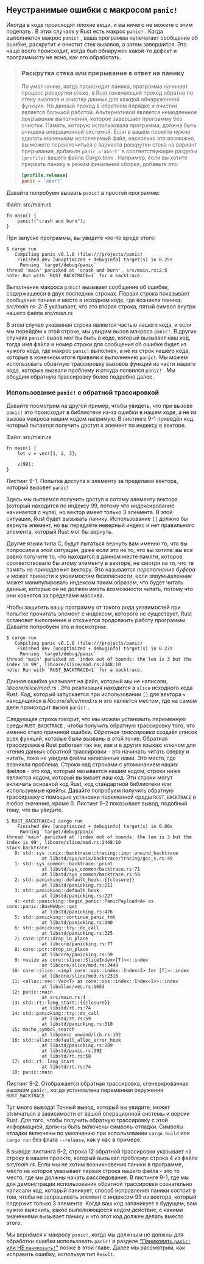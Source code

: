 ## Неустранимые ошибки с макросом `panic!`

Иногда в коде происходят плохие вещи, и вы ничего не можете с этим поделать . В этих случаях у Rust есть макрос `panic!` . Когда выполняется макрос `panic!` , ваша программа напечатает сообщение об ошибке, раскрутит и очистит стек вызовов, а затем завершится. Это чаще всего происходит, когда был обнаружен какой-то дефект и программисту не ясно, как его обработать.

> ### Раскрутка стека или прерывание в ответ на панику
> По умолчанию, когда происходит паника, программа начинает процесс *раскрутки стека*, в Rust означающий проход обратно по стеку вызовов и очистку данных для каждой обнаруженной функции. Но данный проход в обратном порядке и очистки является большой работой. Альтернативой является немедленное *прерывание* выполнения, которое завершает программу без очистки. Память, которую использовала программа, должна быть очищена операционной системой. Если в вашем проекте нужно сделать маленьким исполняемый файл, насколько это возможно, вы можете переключиться с варианта раскрутки стека на вариант прерывания, добавьте `panic ='abort'` в соответствующие разделы `[profile]` вашего файла *Cargo.toml* . Например, если вы хотите прервать панику в режим финальной сборки, добавьте это:
> ```toml
> [profile.release]
> panic = 'abort'
> ```

Давайте попробуем вызвать `panic!` в простой программе:

<span class="filename">Файл: src/main.rs</span>

```rust,should_panic,panics
fn main() {
    panic!("crash and burn");
}
```

При запуске программы, вы увидите что-то вроде этого:

```text
$ cargo run
   Compiling panic v0.1.0 (file:///projects/panic)
    Finished dev [unoptimized + debuginfo] target(s) in 0.25s
     Running `target/debug/panic`
thread 'main' panicked at 'crash and burn', src/main.rs:2:5
note: Run with `RUST_BACKTRACE=1` for a backtrace.
```

Выполнение макроса `panic!` вызывает сообщение об ошибке, содержащееся в двух последних строках. Первая строка показывает сообщение паники и место в исходном коде, где возникла паника: *src/main.rs: 2: 5* указывает, что это вторая строка, пятый символ внутри нашего файла *src/main.rs*

В этом случае указанная строка является частью нашего кода, и если мы перейдём к этой строке, мы увидим  вызов макроса `panic!`. В других случаях `panic!` вызов мог бы быть в коде, который вызывает наш код, тогда имя файла и номер строки для сообщения об ошибке будет из чужого кода, где макрос `panic!` выполнен, а не из строк нашего кода, которые в конечном итоге привели к выполнению `panic!`. Мы можем использовать обратную трассировку вызовов функций из части нашего кода, которые вызвали проблему и откуда появился `panic!` . Мы обсудим обратную трассировку более подробно далее.

### Использование `panic!` с обратной трассировкой

Давайте посмотрим на другой пример, чтобы увидеть, что при вызове `panic!` это происходит в библиотеке из-за ошибки в нашем коде, а не из вызова макроса нашим кодом напрямую. В листинге 9-1 приведён код, который пытается получить доступ к элемент по индексу в векторе.

<span class="filename">Файл: src/main.rs</span>

```rust,should_panic,panics
fn main() {
    let v = vec![1, 2, 3];

    v[99];
}
```

<span class="caption">Листинг 9-1. Попытка доступа к элементу за пределами вектора, который вызовет <code>panic!</code></span>

Здесь мы пытаемся получить доступ к сотому элементу вектора (который находится по индексу 99, потому что индексирование начинается с нуля), но вектор имеет только 3 элемента. В этой ситуации, Rust будет вызывать панику. Использование `[]` должно бы вернуть элемент, но вы передаёте неверный индекс и нет правильного элемента, который Rust мог бы вернуть.

Другие языки типа C, будут пытаться вернуть вам именно то, что вы попросили в этой ситуация, даже если это не то, что вы хотите: вы все равно получите то, что находится в данном месте памяти, которое соответствовало бы этому элементу в векторе, не смотря на то, что тв память не принадлежит вектору. Это называется *переполнение буфера* и может привести к уязвимостям безопасности, если злоумышленник может манипулировать индексом таким образом, что будет читать данные, которые он не должен иметь возможности читать, потому что они хранятся за пределами массива.

Чтобы защитить вашу программу от такого рода уязвимостей при попытке прочитать элемент с индексом, которого не существует, Rust остановит выполнение и откажется продолжить работу программы. Давайте попробуем это и посмотрим:

```text
$ cargo run
   Compiling panic v0.1.0 (file:///projects/panic)
    Finished dev [unoptimized + debuginfo] target(s) in 0.27s
     Running `target/debug/panic`
thread 'main' panicked at 'index out of bounds: the len is 3 but the index is 99', libcore/slice/mod.rs:2448:10
note: Run with `RUST_BACKTRACE=1` for a backtrace.
```

Данная ошибка указывает на файл, который мы не написали, *libcore/slice/mod.rs* . Это реализация находится в `slice` исходного кода Rust. Код, который запускается при использовании `[]` для вектора `v` находящийся в *libcore/slice/mod.rs* и это является местом, где на самом деле происходит вызов `panic!` .

Следующая строка говорит, что мы можем установить переменную среды `RUST_BACKTRACE` , чтобы получить обратную трассировку того, что именно стало причиной ошибки. *Обратная трассировка* создаёт список всех функций, которые были вызваны в этой точке. Обратная трассировка в Rust работает так же, как и в других языках: ключом для чтения данных обратной трассировки - это начинать читать сверху и читать, пока не увидим файлы написанные нами. Это место, где возникла проблема. Строки над строками с упоминанием наших файлов - это код, который называется нашим кодом; строки ниже являются кодом, который вызывает наш код. Эти строки могут включать основной код Rust, код стандартной библиотеки или используемые крейты. Давайте попробуем получить обратную трассировку с помощью установки переменной среды `RUST_BACKTRACE` в любое значение, кроме 0. Листинг 9-2 показывает вывод, подобный тому, что вы увидите.

```text
$ RUST_BACKTRACE=1 cargo run
    Finished dev [unoptimized + debuginfo] target(s) in 0.00s
     Running `target/debug/panic`
thread 'main' panicked at 'index out of bounds: the len is 3 but the index is 99', libcore/slice/mod.rs:2448:10
stack backtrace:
   0: std::sys::unix::backtrace::tracing::imp::unwind_backtrace
             at libstd/sys/unix/backtrace/tracing/gcc_s.rs:49
   1: std::sys_common::backtrace::print
             at libstd/sys_common/backtrace.rs:71
             at libstd/sys_common/backtrace.rs:59
   2: std::panicking::default_hook::{{closure}}
             at libstd/panicking.rs:211
   3: std::panicking::default_hook
             at libstd/panicking.rs:227
   4: <std::panicking::begin_panic::PanicPayload<A> as core::panic::BoxMeUp>::get
             at libstd/panicking.rs:476
   5: std::panicking::continue_panic_fmt
             at libstd/panicking.rs:390
   6: std::panicking::try::do_call
             at libstd/panicking.rs:325
   7: core::ptr::drop_in_place
             at libcore/panicking.rs:77
   8: core::ptr::drop_in_place
             at libcore/panicking.rs:59
   9: <usize as core::slice::SliceIndex<[T]>>::index
             at libcore/slice/mod.rs:2448
  10: core::slice::<impl core::ops::index::Index<I> for [T]>::index
             at libcore/slice/mod.rs:2316
  11: <alloc::vec::Vec<T> as core::ops::index::Index<I>>::index
             at liballoc/vec.rs:1653
  12: panic::main
             at src/main.rs:4
  13: std::rt::lang_start::{{closure}}
             at libstd/rt.rs:74
  14: std::panicking::try::do_call
             at libstd/rt.rs:59
             at libstd/panicking.rs:310
  15: macho_symbol_search
             at libpanic_unwind/lib.rs:102
  16: std::alloc::default_alloc_error_hook
             at libstd/panicking.rs:289
             at libstd/panic.rs:392
             at libstd/rt.rs:58
  17: std::rt::lang_start
             at libstd/rt.rs:74
  18: panic::main
```

<span class="caption">Листинг 9-2. Отображается обратная трассировка, сгенерированная вызовом <code>panic!</code>, когда установлена переменная окружения <code>RUST_BACKTRACE</code></span>

Тут много вывода! Точный вывод, который вы увидите, может отличаться в зависимости от вашей операционной системы и версии Rust. Для того, чтобы получить обратную трассировку с этой информацией, должны быть включены символы отладки. Символы отладки включены по умолчанию при использовании `cargo build` или `cargo run` без флага `--release`, как у нас в примере.

В выводе листинга 9-2, строка 12 обратной трассировки указывает на строку в нашем проекте, который вызывал проблему: строка 4 из файла *src/main.rs.* Если мы не хотим возникновения паники в программе, место на которое указывает первая строка нашего файла - это то место, где мы должны начать расследование. В листинге 9-1, где мы для демонстрации использования обратной трассировки сознательно написали код, который паникует, способ исправления паники состоит в том, чтобы не запрашивать элемент с индексом 99 из вектора, который содержит только 3 элемента. Когда ваш код запаникует в будущем, вам нужно выяснить, какое выполняющееся кодом действие, с какими значениями вызывает панику и что этот код должен делать вместо этого.

Мы вернёмся к макросу `panic!`, когда мы должны и не должны для обработки ошибки использовать `panic!` в разделе <a data-md-type="raw_html" href="ch09-03-to-panic-or-not-to-panic.html#to-panic-or-not-to-panic">“Паниковать `panic!` или НЕ <code data-md-type="raw_html">паниковать!</code>”</a> позже в этой главе. Далее мы рассмотрим, как исправить ошибку, используя тип `Result`.

